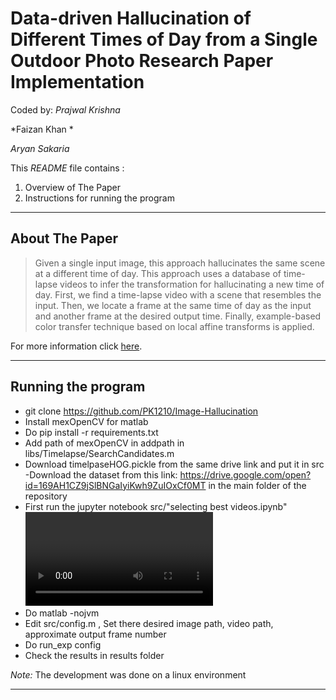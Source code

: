 # Data-driven Hallucination of Different Times of Day from a Single Outdoor Photo Research Paper Implementation

Coded by:
*Prajwal Krishna*

*Faizan Khan *

*Aryan Sakaria*

This *README* file contains :
 1. Overview of The Paper
 2. Instructions for running the program

----------


About The Paper
-------------

>Given a single input image, this approach hallucinates the same scene at a different time of day. This approach uses a database of time-lapse videos to infer the transformation for hallucinating a new time of day. First, we find a time-lapse video with a scene that resembles the input. Then, we locate a frame at the same time of day as the input and another frame at the desired output time. Finally, example-based color transfer technique based on local affine transforms is applied.

For more information click [here](http://portal.acm.org/ft_gateway.cfm?id=2508419&type=pdf).

----------

## Running the program

- git clone https://github.com/PK1210/Image-Hallucination
- Install mexOpenCV for matlab 
- Do pip install -r requirements.txt
- Add path of mexOpenCV in addpath in libs/Timelapse/SearchCandidates.m 
- Download timelpaseHOG.pickle from the same drive link and put it in src
-Download the dataset from this link: https://drive.google.com/open?id=169AH1CZ9jSlBNGaIyiKwh9ZuIOxCf0MT
  in the main folder of the repository
- First run the jupyter notebook src/"selecting best videos.ipynb" <video path> <frame number>
-  Do matlab -nojvm 
-  Edit src/config.m , Set there desired image path, video path, approximate output frame number 
-  Do run_exp config
-  Check the results in results folder





*Note:* The development was done on a linux environment

_____
